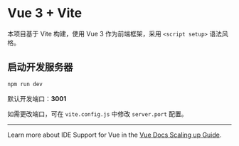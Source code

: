# Vue 3 + Vite

本项目基于 Vite 构建，使用 Vue 3 作为前端框架，采用 `<script setup>` 语法风格。

## 启动开发服务器

```bash
npm run dev
```

默认开发端口：**3001**

如需更改端口，可在 `vite.config.js` 中修改 `server.port` 配置。

---

Learn more about IDE Support for Vue in the [Vue Docs Scaling up Guide](https://vuejs.org/guide/scaling-up/tooling.html#ide-support).
